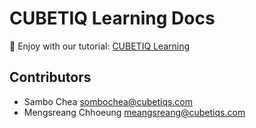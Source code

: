 # CUBETIQ Learning Docs

🤝 Enjoy with our tutorial: [CUBETIQ Learning](https://docs-learning-cubetiqs-com.vercel.app)

## Contributors

- Sambo Chea <sombochea@cubetiqs.com>
- Mengsreang Chhoeung <meangsreang@cubetiqs.com>

